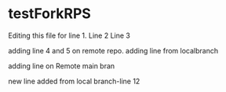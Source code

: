 # testForkRPS

Editing this file for line 1.
Line 2
Line 3

adding line 4 and 5 on remote repo.
adding line from localbranch

adding line on Remote main bran

new line added from local branch-line 12
